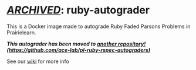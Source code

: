 # [___ARCHIVED___](https://github.com/ace-lab/pl-ruby-rspec-autograders): ruby-autograder

This is a Docker image made to autograde Ruby Faded Parsons Problems in Prairielearn.

___This autograder has been moved to [another repository! (https://github.com/ace-lab/pl-ruby-rspec-autograders)](https://github.com/ace-lab/pl-ruby-rspec-autograders)___

See our [wiki](https://github.com/ace-lab/ruby-autograder/wiki) for more info
